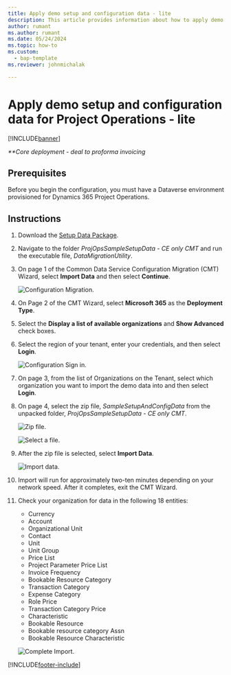```yaml
---
title: Apply demo setup and configuration data - lite
description: This article provides information about how to apply demo setup and configuration data for Project Operations.
author: rumant
ms.author: rumant
ms.date: 05/24/2024
ms.topic: how-to
ms.custom: 
  - bap-template
ms.reviewer: johnmichalak

---
```


# Apply demo setup and configuration data for Project Operations - lite 

[!INCLUDE[banner](../includes/banner.md)]

_**Core deployment - deal to proforma invoicing_



## Prerequisites

Before you begin the configuration, you must have a Dataverse environment provisioned for Dynamics 365 Project Operations.


## Instructions

1. Download the [Setup Data Package](https://download.microsoft.com/download/3/4/1/341bf279-a64f-4baa-af31-ce624859b518/ProjOpsSampleSetupData-%20CE%20only.zip). 
1. Navigate to the folder *ProjOpsSampleSetupData - CE only CMT* and run the executable file, *DataMigrationUtility*.
1. On page 1 of the Common Data Service Configuration Migration (CMT) Wizard, select **Import Data** and then select **Continue**.

    ![Configuration Migration.](./media/1ConfigurationMigration.png)

1. On Page 2 of the CMT Wizard, select **Microsoft 365** as the **Deployment Type**.
1. Select the **Display a list of available organizations** and **Show Advanced** check boxes.
1. Select the region of your tenant, enter your credentials, and then select **Login**.

   ![Configuration Sign in.](./media/2ConfigurationSignin.png)

1. On page 3, from the list of Organizations on the Tenant, select which organization you want to import the demo data into and then select **Login**.
1. On page 4, select the zip file, *SampleSetupAndConfigData* from the unpacked folder, *ProjOpsSampleSetupData - CE only CMT*.

   ![Zip file.](./media/3ZipFile.png)

   ![Select a file.](./media/4SelectAFile.png)

1. After the zip file is selected, select **Import Data**.

   ![Import data.](./media/5ImportData.png)

1. Import will run for approximately two-ten minutes depending on your network speed. After it completes, exit the CMT Wizard. 
1. Check your organization for data in the following 18 entities:

    -	Currency
    -	Account
    -	Organizational Unit
    -	Contact
    -	Unit
    -	Unit Group
    -	Price List
    -	Project Parameter Price List 
    -	Invoice Frequency
    -	Bookable Resource Category
    -	Transaction Category
    -	Expense Category
    -	Role Price
    -	Transaction Category Price
    -	Characteristic
    -	Bookable Resource
    -	Bookable resource category Assn
    -	Bookable Resource Characteristic

    ![Complete Import.](./media/6CompleteImport.png)


[!INCLUDE[footer-include](../includes/footer-banner.md)]
